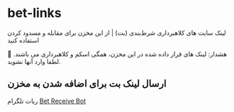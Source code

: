 # bet-links
لینک سایت های کلاهبرداری شرط‌بندی (بت) | از این مخزن برای مقابله و مسدود کردن استفاده کنید

🔴 هشدار: لینک های قرار داده شده در این مخزن، همگی اسکم و کلاهبرداری می باشند. لطفا وارد آنها نشوید.

## ارسال لینک بت برای اضافه شدن به مخزن
ربات تلگرام [Bet Receive Bot](http://t.me/bet_link_receiver_bot)

